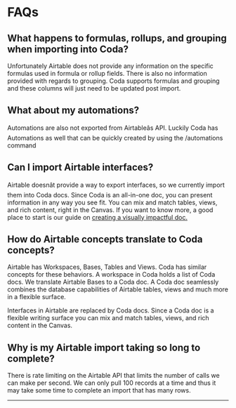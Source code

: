**FAQs**
========


What happens to formulas, rollups, and grouping when importing into Coda?
-------------------------------------------------------------------------



Unfortunately Airtable does not provide any information on the specific formulas used in formula or rollup fields. There is also no information provided with regards to grouping. Coda supports formulas and grouping and these columns will just need to be updated post import.



What about my automations?
--------------------------



Automations are also not exported from Airtableâs API. Luckily Coda has Automations as well that can be quickly created by using the /automations command



Can I import Airtable interfaces?
---------------------------------



Airtable doesnât provide a way to export interfaces, so we currently import them into Coda docs. Since Coda is an all-in-one doc, you can present information in any way you see fit. You can mix and match tables, views, and rich content, right in the Canvas. If you want to know more, a good place to start is our guide on [creating a visually impactful doc.](https://coda.io/resources/guides/how-to-design-a-doc-with-stunning-visuals)



How do Airtable concepts translate to Coda concepts?
----------------------------------------------------



Airtable has Workspaces, Bases, Tables and Views. Coda has similar concepts for these behaviors. A workspace in Coda holds a list of Coda docs. We translate Airtable Bases to a Coda doc. A Coda doc seamlessly combines the database capabilities of Airtable tables, views and much more in a flexible surface.



Interfaces in Airtable are replaced by Coda docs. Since a Coda doc is a flexible writing surface you can mix and match tables, views, and rich content in the Canvas.



Why is my Airtable import taking so long to complete?
-----------------------------------------------------



There is rate limiting on the Airtable API that limits the number of calls we can make per second. We can only pull 100 records at a time and thus it may take some time to complete an import that has many rows.






---
